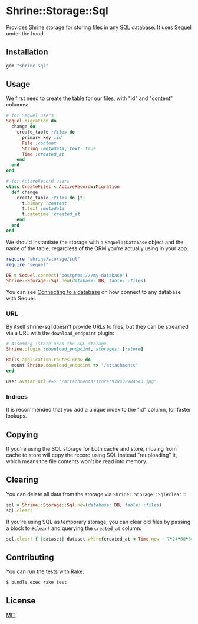 # Shrine::Storage::Sql

Provides [Shrine] storage for storing files in any SQL database. It uses
[Sequel] under the hood.

## Installation

```ruby
gem "shrine-sql"
```

## Usage

We first need to create the table for our files, with "id" and "content" columns:

```rb
# for Sequel users
Sequel.migration do
  change do
    create_table :files do
      primary_key :id
      File :content
      String :metadata, text: true
      Time :created_at
    end
  end
end
```
```rb
# for ActiveRecord users
class CreateFiles < ActiveRecord::Migration
  def change
    create_table :files do |t|
      t.binary :content
      t.text :metadata
      t.datetime :created_at
    end
  end
end
```

We should instantiate the storage with a `Sequel::Database` object and the
name of the table, regardless of the ORM you're actually using in your app.

```rb
require "shrine/storage/sql"
require "sequel"

DB = Sequel.connect("postgres:///my-database")
Shrine::Storage::Sql.new(database: DB, table: :files)
```

You can see [Connecting to a database] on how connect to any database with
Sequel.

### URL

By itself shrine-sql doesn't provide URLs to files, but they can be streamed
via a URL with the `download_endpoint` plugin:

```rb
# Assuming :store uses the SQL storage.
Shrine.plugin :download_endpoint, storages: [:store]
```
```rb
Rails.application.routes.draw do
  mount Shrine.download_endpoint => "/attachments"
end
```
```rb
user.avatar_url #=> "/attachments/store/938432984643.jpg"
```

### Indices

It is recommended that you add a unique index to the "id" column, for faster
lookups.

## Copying

If you're using the SQL storage for both cache and store, moving from cache to
store will copy the record using SQL instead "reuploading" it, which means the
file contents won't be read into memory.

## Clearing

You can delete all data from the storage via `Shrine::Storage::Sql#clear!`:

```rb
sql = Shrine::Storage::Sql.new(database: DB, table: :files)
sql.clear!
```

If you're using SQL as temporary storage, you can clear old files by passing
a block to `#clear!` and querying the `created_at` column:

```rb
sql.clear! { |dataset| dataset.where{created_at < Time.now - 7*24*60*60} }
```

## Contributing

You can run the tests with Rake:

```sh
$ bundle exec rake test
```

## License

[MIT](http://opensource.org/licenses/MIT)

[Shrine]: https://github.com/shrinerb/shrine
[Sequel]: https://github.com/jeremyevans/sequel
[Connecting to a database]: http://sequel.jeremyevans.net/rdoc/files/doc/opening_databases_rdoc.html
